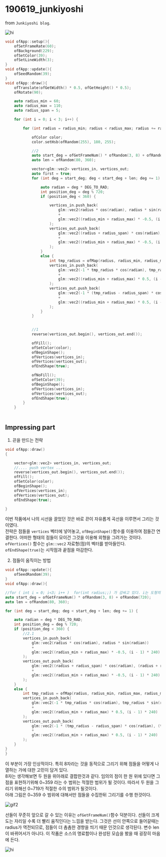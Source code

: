 # 190619_junkiyoshi
from `Junkiyoshi blog`.  

![hi](190619_junkiyoshi.gif)

````c++
void ofApp::setup(){
	ofSetFrameRate(60);
	ofBackground(229);
	ofSetColor(39);
	ofSetLineWidth(3);
}
void ofApp::update(){
	ofSeedRandom(39);
}
void ofApp::draw(){
    ofTranslate(ofGetWidth() * 0.5, ofGetHeight() * 0.5);
	ofRotate(90);

	auto radius_min = 60;
	auto radius_max = 110;
	auto radius_span = 5;

	for (int i = 0; i < 3; i++) {

		for (int radius = radius_min; radius < radius_max; radius += radius_span) {

			ofColor color;
			color.setHsb(ofRandom(255), 180, 255);

            //2
			auto start_deg = ofGetFrameNum() * ofRandom(3, 8) + ofRandom(720);
			auto len = ofRandom(80, 360);

			vector<glm::vec2> vertices_in, vertices_out;
			auto first = true;
            for (int deg = start_deg; deg < start_deg + len; deg += 1) {

				auto radian = deg * DEG_TO_RAD;
				int position_deg = deg % 720;
				if (position_deg < 360) {

					vertices_in.push_back(
						glm::vec2(radius * cos(radian), radius * sin(radian)) 
						+ 
						glm::vec2((radius_min + radius_max) * -0.5, (i - 1) * 240)
					);
					vertices_out.push_back(
						glm::vec2((radius + radius_span) * cos(radian), (radius + radius_span) * sin(radian)) 
						+ 
						glm::vec2((radius_min + radius_max) * -0.5, (i - 1) * 240)
					);
				}
				else {
					int tmp_radius = ofMap(radius, radius_min, radius_max, radius_max, radius_min);
					vertices_in.push_back(
						glm::vec2(-1 * tmp_radius * cos(radian), tmp_radius * sin(radian)) 
						+
						glm::vec2((radius_min + radius_max) * 0.5, (i - 1) * 240)
					);
					vertices_out.push_back(
						glm::vec2(-1 * (tmp_radius - radius_span) * cos(radian), (tmp_radius - radius_span) * sin(radian)) 
						+ 
						glm::vec2((radius_min + radius_max) * 0.5, (i - 1) * 240)
					);
				}
			}
			

            //1
			reverse(vertices_out.begin(), vertices_out.end());

			ofFill();
			ofSetColor(color);
			ofBeginShape();
			ofVertices(vertices_in);
			ofVertices(vertices_out);
			ofEndShape(true);

			ofNoFill();
			ofSetColor(39);
			ofBeginShape();
			ofVertices(vertices_in);
			ofVertices(vertices_out);
			ofEndShape(true);
		}
	}
	
````
## Impressing part
1. 끈을 만드는 전략 
````c++
void ofApp::draw()
{

    vector<glm::vec2> vertices_in, vertices_out;
    //.... push vertex ...
    reverse(vertices_out.begin(), vertices_out.end());
    ofFill();
    ofSetColor(color);
    ofBeginShape();
    ofVertices(vertices_in);
    ofVertices(vertices_out);
    ofEndShape(true);

}
````
이번 작품에서 나의 시선을 끌었던 것은 바로 끈이 자유롭게 곡선을 이루면서 그리는 것이였다.  
전략은 점들을 `vertices` 벡터에 넣어놓고, `ofBeginShape()`함수를 이용하여 점들간 연결한다. 어떠한 형태의 점들이 모이건 그것을 이용해 외형을 그려가는 것이다. `ofVertices()` 함수는 `glm::vec2` 자료형(점)의 벡터를 받아들인다. `ofEndShape(true)`는 시작점과 끝점을 마감한다. 

2. 점들이 움직이는 방법 
````C++
void ofApp::update(){ 
    ofSeedRandom(39); 
}
void ofApp::draw(){

//for ( int i = 0; i<3; i++ )  for(int radius;;) 가 감싸고 있다. i는 도형의 index. 
auto start_deg = ofGetFrameNum() * ofRandom(3, 8) + ofRandom(720);
auto len = ofRandom(80, 360);

for (int deg = start_deg; deg < start_deg + len; deg += 1) {

    auto radian = deg * DEG_TO_RAD;
    int position_deg = deg % 720;
    if (position_deg < 360) {
        //2.1
        vertices_in.push_back(
            glm::vec2(radius * cos(radian), radius * sin(radian)) 
            + 
            glm::vec2((radius_min + radius_max) * -0.5, (i - 1) * 240)
        );
        vertices_out.push_back(
            glm::vec2((radius + radius_span) * cos(radian), (radius + radius_span) * sin(radian)) 
            + 
            glm::vec2((radius_min + radius_max) * -0.5, (i - 1) * 240)
        );
    }
    else {
        int tmp_radius = ofMap(radius, radius_min, radius_max, radius_max, radius_min);
        vertices_in.push_back(
            glm::vec2(-1 * tmp_radius * cos(radian), tmp_radius * sin(radian)) 
            +
            glm::vec2((radius_min + radius_max) * 0.5, (i - 1) * 240)
        );
        vertices_out.push_back(
            glm::vec2(-1 * (tmp_radius - radius_span) * cos(radian), (tmp_radius - radius_span) * sin(radian)) 
            + 
            glm::vec2((radius_min + radius_max) * 0.5, (i - 1) * 240)
        );
    }
}
}

````
이 부분이 가장 인상적이다. 특히 8자라는 것을 동적으로 그리기 위해 점들을 어떻게 나열하는 가에 대한 고민이 담겨 있다.   
8자는 생각해보면 두 원을 위아래로 결합한것과 같다. 
임의의 점이 한 원 위에 있다면 그 점을 표현하기위해 0~359 라는 수 범위는 적절한 범위가 될 것이다. 따라서 두 원을 그리기 위해선 0~719가 적절한 수의 범위가 될것이다.  
아래 그림은 0~359 수 범위에 대해서만 점들을 수집한뒤 그리기를 수행 한것이다.  

![gif2](190619_junkiyoshi_half.gif)

선들이 꾸준히 앞으로 갈 수 있는 이유는 `ofGetFrameNum()`함수 덕분이다. 선들이 크게 도는 자리일 수록 더 빨리 움직인다는 느낌을 받는다. 
그것은 선이 안쪽으로 들어갈때는 radius가 역전되므로, 점들이 더 촘촘한 경향을 띄기 때문 인것으로 생각된다. 변수 len이 바뀌어서가 아니다. 
이 작품은 소스의 명료함이나 완성된 모습을 봤을 때 굉장히 마음에 든다. 

![hi](190619_junkiyoshi.gif)